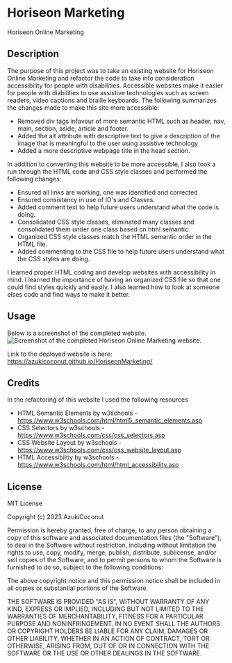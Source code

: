 # Horiseon Marketing
Horiseon Online Marketing

## Description 
The purpose of this project was to take an existing website for Horiseon Online Marketing and refactor the code to take into consideration accessibility for people with disabilities.  Accessible websites make it easier for people with diabilities to use assistive technologies such as screen readers, video captions and braille keyboards. 
The following summarizes the changes made to make this site more accessible:
  * Removed div tags infavour of more semantic HTML such as header, nav, main, section, aside, article and footer.
  * Added the alt attribute with descriptive text to give a description of the image that is meaningful to the user using assistive technology
  * Added a more descriptive webpage title in the head section.

In addition to converting this website to be more accessible, I also took a run through the HTML code and CSS style classes and performed the following changes:
  * Ensured all links are working, one was identified and corrected
  * Ensured consistancy in use of ID's and Classes.  
  * Added comment text to help future users understand what the code is doing.
  * Consolidated CSS style classes, eliminated many classes and consolidated them under one class based on html semantic
  * Organized CSS style classes match the HTML semantic order in the HTML file.
  * Added commenting to the CSS file to help future users understand what the CSS styles are doing.

I learned proper HTML coding and develop websites with accessibility in mind.  I learned the importance of having an organized CSS file so that one could find styles quickly and easily.  I also learned how to look at someone elses code and find ways to make it better.  

## Usage
Below is a screenshot of the completed website. 
![Screenshot of the completed Horiseon Online Marketing website.](/assets/images/CompletedScreenshot.png)

Link to the deployed website is here:  https://azukicoconut.github.io/HoriseonMarketing/

## Credits
In the refactoring of this website I used the following resources

- HTML Semantic Elements by w3schools - https://www.w3schools.com/html/html5_semantic_elements.asp
- CSS Selectors by w3schools - https://www.w3schools.com/css/css_selectors.asp
- CSS Website Layout by w3schools - https://www.w3schools.com/css/css_website_layout.asp
- HTML Accessibiltiy by w3schools - https://www.w3schools.com/html/html_accessibility.asp

## License

MIT License

Copyright (c) 2023 AzukiCoconut

Permission is hereby granted, free of charge, to any person obtaining a copy
of this software and associated documentation files (the "Software"), to deal
in the Software without restriction, including without limitation the rights
to use, copy, modify, merge, publish, distribute, sublicense, and/or sell
copies of the Software, and to permit persons to whom the Software is
furnished to do so, subject to the following conditions:

The above copyright notice and this permission notice shall be included in all
copies or substantial portions of the Software.

THE SOFTWARE IS PROVIDED "AS IS", WITHOUT WARRANTY OF ANY KIND, EXPRESS OR
IMPLIED, INCLUDING BUT NOT LIMITED TO THE WARRANTIES OF MERCHANTABILITY,
FITNESS FOR A PARTICULAR PURPOSE AND NONINFRINGEMENT. IN NO EVENT SHALL THE
AUTHORS OR COPYRIGHT HOLDERS BE LIABLE FOR ANY CLAIM, DAMAGES OR OTHER
LIABILITY, WHETHER IN AN ACTION OF CONTRACT, TORT OR OTHERWISE, ARISING FROM,
OUT OF OR IN CONNECTION WITH THE SOFTWARE OR THE USE OR OTHER DEALINGS IN THE
SOFTWARE.
